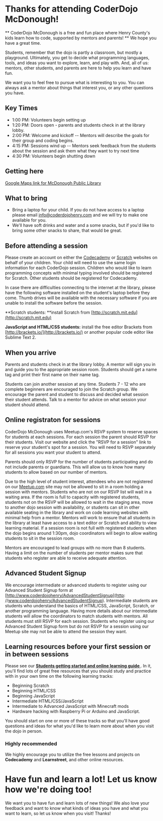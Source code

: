 # Thanks for attending CoderDojo McDonough!

** CoderDojo McDonough is a free and fun place where Henry County's kids learn how to code, supported by mentors and
parents! ** We hope you have a great time.

Students, remember that the dojo is partly a classroom, but mostly a
playground. Ultimately, you get to decide what programming languages,
tools, and ideas you want to explore, learn, and play with. And, all of us:
mentors, other students, and parents are here to help you learn and have fun.

We want you to feel free to pursue what is interesting to you. You can
always ask a mentor about things that interest you, or any other questions you
have.


## Key Times

  * 1:00 PM: Volunteers begin setting up
  * 1:20 PM: Doors open - parents and students check in at the library
    lobby. 
  * 2:00 PM: Welcome and kickoff -- Mentors will describe the goals for
    their group and coding begins.
  * 4:15 PM: Sessions wind up -- Mentors seek feedback from the students
    about the session and ask them what they want to try next time
  * 4:30 PM: Volunteers begin shutting down

## Getting here

[Google Maps link for McDonough Public
Library](https://www.google.com/maps/place/1001+Florence+Mcgarity+Blvd/)

## What to bring

  * Bring a laptop for your child. If you do not have access to a laptop
    please email info@coderdojohenry.com and we will try to make one
available for you.
  * We'll have soft drinks and water and a some snacks, but if you'd
    like to bring some other snacks to share, that would be great.  
  

## Before attending a session

Please create an account on either the [Codecademy](http://www.codecademy.com) or [Scratch](http://scratch.mit.edu) websites on behalf of your children. Your child will need to use the same login information for each CoderDojo session.  Children who would like to learn programming concepts with minimal typing involved should be registered for Scratch.  Other students should be registered for Codecademy.

In case there are difficulties connecting to the internet at the
library, please have the following software installed on the student's laptop
before they come. Thumb drives will be available with the necessary software if you are unable to install the software before the
session.

**Scratch students: **install Scratch from
[http://scratch.mit.edu](http://scratch.mit.edu)

**JavaScript and HTML/CSS students:** install the free editor Brackets
from [http://brackets.io/](http://brackets.io/) or
another popular code editor like Sublime Text 2.


## When you arrive

Parents and students check in at the library lobby. A mentor will sign you in and guide you to the appropriate session room. Students should get a name tag and print their first name on their name tag.

Students can join another session at any time.  Students 7 - 12 who are complete beginners are encouraged to join the Scratch group.  We encourage the parent and student to discuss and decided what session their student attends.  Talk to a mentor for advice on what session your student should attend.

## Online registraton for sessions

CoderDojo McDonough uses Meetup.com's RSVP system to reserve spaces for students at each sessions. For each session the parent should RSVP for their students. Visit our website and click the "RSVP for a session" link to reserve your student's spot for a session.  You will need to RSVP separately for all sessions you want your student to attend.

Parents should only RSVP for the number of students participating and do
not include parents or guardians. This will allow us to know how many students to allow based on our number of mentors.

Due to the high level of student interest, attendees who are not registered
on our [Meetup.com](http://meetup.com/) site may not be allowed to sit in a room holding a session with mentors. Students who are not on our RSVP list will wait in a waiting area. If the room is full
to capacity with registered students, students not on the RSVP will be allowed
to wait in the staging area, move to another dojo session with availability,
or students can sit in other available seating in the library and work on code learning websites with minimal help from a mentor. Mentors will work to ensure that all students in the library at least have access to a text editor or Scratch and ability to view learning material.  If a session room is not full with registered students when the dojo begins around 1:30pm, dojo coordinators will begin to allow waiting students to sit in the session room.

Mentors are encouraged to lead groups with no more than 8 students.  Having a limit on the number of students per mentor makes sure that students who register are able to receive adequate attention.

## Advanced Student Signup

We encourage intermediate or advanced students to register using our
Advanced Student Signup form at [http://www.coderdojohenry/AdvancedStudentSignup](http:
//www.coderdojohenry/AdvancedStudentSignup).  Intermediate students are students who understand the basics of HTML/CSS, JavaScript, Scratch, or another programming language. Having more details about our intermediate students will allow the coordinators to match students with mentors.  All students must still RSVP for each session.  Students who register using our Advanced Student Signup form but do not RSVP for a session using our Meetup site may not be able to attend the session they want.

## Learning resources before your first session or in between sessions

Please see our **[Students getting started and online learning guide
](/learning-guide)**. In it, you'll find lots of great free resources
that you
should study and practice with in your own time on the following
learning
tracks:

  * Beginning Scratch
  * Beginning HTML/CSS
  * Beginning JavaScript
  * Intermediate HTML/CSS/JavaScript
  * Intermediate to Advanced JavaScript with Minecraft mods
  * Hardware hacking with Raspberry Pi or Arduino and JavaScript.

You should start on one or more of these tracks so that you'll have good
questions and ideas for what you'd like to learn more about when you
visit the
dojo in person.

### Highly recommended

We highly encourage you to utilize the free lessons and projects on
**Codecademy** and **Learnstreet**, and other online resources.

# Have fun and learn a lot! Let us know how we're doing too!

We want you to have fun and learn lots of new things! We also love your
feedback and want to know what kinds of ideas you have and what you want
to learn, so let us know when you visit! Thanks!


